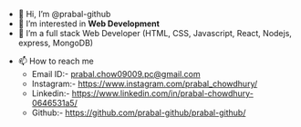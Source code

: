 - 👋 Hi, I’m @prabal-github
- 👀 I’m interested in **Web Development**
- 🌱 I’m a full stack Web Developer (HTML, CSS, Javascript, React, Nodejs, express, MongoDB)
<!-- - 💞️ I’m looking to collaborate on  -->
- 📫 How to reach me 
     - Email ID:- prabal.chow09009.pc@gmail.com
     - Instagram:- https://www.instagram.com/prabal_chowdhury/
     - Linkedin:- https://www.linkedin.com/in/prabal-chowdhury-0646531a5/
     - Github:- https://github.com/prabal-github/prabal-github/
      

<!---
prabal-github/prabal-github is a ✨ special ✨ repository because its `README.md` (this file) appears on your GitHub profile.
You can click the Preview link to take a look at your changes.
--->
